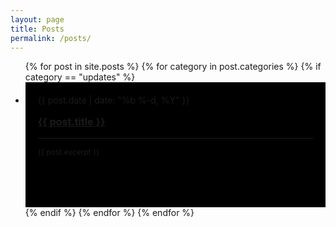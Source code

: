 ```yaml
---
layout: page
title: Posts
permalink: /posts/
---
```


  <ul class="post-list">
    {% for post in site.posts %}
      {% for category in post.categories %}
        {% if category == "updates" %}
          <li>
            <div style="background:#000;height:200px">
              <div style="padding:20px">
                <span class="post-meta">{{ post.date | date: "%b %-d, %Y" }}</span>
                    <a class="post-link" href="{{ post.url | prepend: site.baseurl }}">
                      <p style="font-size:16px"><b>{{ post.title }}</b></p>
                    </a>
                <hr>
                <p style="font-size:12px;margin-top:10px">{{ post.excerpt }}</p>
              </div>
            </div>
          </li>
        {% endif %}
      {% endfor %}
    {% endfor %}
  </ul>